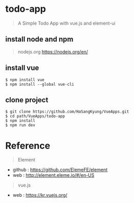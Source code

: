 # todo-app

> A Simple Todo App with vue.js and element-ui

## install node and npm
> nodejs.org https://nodejs.org/en/
## install vue
```
$ npm install vue
$ npm install --global vue-cli
``` 
## clone project
```
$ git clone https://github.com/HaSangKyung/VueApps.git
$ cd path/VueApps/todo-app
$ npm install
$ npm run dev
```

# Reference
 
> Element
* github : https://github.com/ElemeFE/element
* web : http://element.eleme.io/#/en-US

> vue.js
* web : https://kr.vuejs.org/
